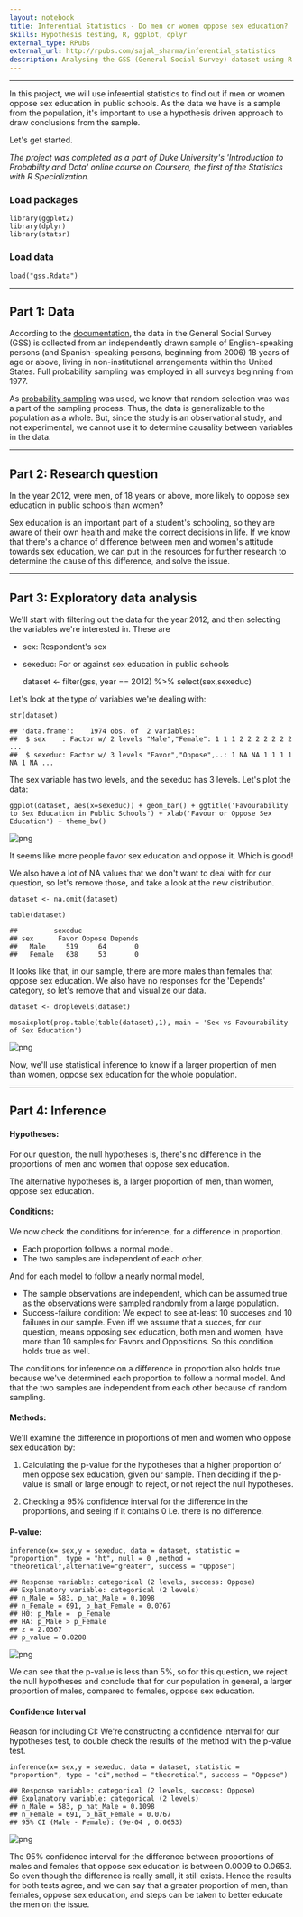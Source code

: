 ```yaml
---
layout: notebook
title: Inferential Statistics - Do men or women oppose sex education?
skills: Hypothesis testing, R, ggplot, dplyr
external_type: RPubs
external_url: http://rpubs.com/sajal_sharma/inferential_statistics
description: Analysing the GSS (General Social Survey) dataset using R to infer if, in the year 2012, were men, of 18 years or above in the United States, more likely to oppose sex education in public schools than women.
---
```

---

In this project, we will use inferential statistics to find out if men
or women oppose sex education in public schools. As the data we have is
a sample from the population, it's important to use a hypothesis driven
approach to draw conclusions from the sample.

Let's get started.

*The project was completed as a part of Duke University's 'Introduction
to Probability and Data' online course on Coursera, the first of the
Statistics with R Specialization.*

### Load packages

    library(ggplot2)
    library(dplyr)
    library(statsr)

### Load data

    load("gss.Rdata")

------------------------------------------------------------------------

Part 1: Data
------------

According to the
[documentation](http://gss.norc.org/documents/codebook/GSS_Codebook_intro.pdf),
the data in the General Social Survey (GSS) is collected from an
independently drawn sample of English-speaking persons (and
Spanish-speaking persons, beginning from 2006) 18 years of age or above,
living in non-institutional arrangements within the United States. Full
probability sampling was employed in all surveys beginning from 1977.

As [probability
sampling](http://www.socialresearchmethods.net/kb/sampprob.php) was
used, we know that random selection was was a part of the sampling
process. Thus, the data is generalizable to the population as a whole.
But, since the study is an observational study, and not experimental, we
cannot use it to determine causality between variables in the data.

------------------------------------------------------------------------

Part 2: Research question
-------------------------

In the year 2012, were men, of 18 years or above, more likely to oppose
sex education in public schools than women?

Sex education is an important part of a student's schooling, so they are
aware of their own health and make the correct decisions in life. If we
know that there's a chance of difference between men and women's
attitude towards sex education, we can put in the resources for further
research to determine the cause of this difference, and solve the issue.

------------------------------------------------------------------------

Part 3: Exploratory data analysis
---------------------------------

We'll start with filtering out the data for the year 2012, and then
selecting the variables we're interested in. These are

-   sex: Respondent's sex
-   sexeduc: For or against sex education in public schools


      dataset <- filter(gss, year == 2012) %>%
      select(sex,sexeduc)

Let's look at the type of variables we're dealing with:

    str(dataset)

    ## 'data.frame':    1974 obs. of  2 variables:
    ##  $ sex    : Factor w/ 2 levels "Male","Female": 1 1 1 2 2 2 2 2 2 2 ...
    ##  $ sexeduc: Factor w/ 3 levels "Favor","Oppose",..: 1 NA NA 1 1 1 1 NA 1 NA ...

The sex variable has two levels, and the sexeduc has 3 levels. Let's
plot the data:

    ggplot(dataset, aes(x=sexeduc)) + geom_bar() + ggtitle('Favourability to Sex Education in Public Schools') + xlab('Favour or Oppose Sex Education') + theme_bw()

![png](/public/project-images/gss_inf/unnamed-chunk-3-1.png)

It seems like more people favor sex education and oppose it. Which is
good!

We also have a lot of NA values that we don't want to deal with for our
question, so let's remove those, and take a look at the new
distribution.

    dataset <- na.omit(dataset)

    table(dataset)

    ##         sexeduc
    ## sex      Favor Oppose Depends
    ##   Male     519     64       0
    ##   Female   638     53       0

It looks like that, in our sample, there are more males than females
that oppose sex education. We also have no responses for the 'Depends'
category, so let's remove that and visualize our data.

    dataset <- droplevels(dataset)

    mosaicplot(prop.table(table(dataset),1), main = 'Sex vs Favourability of Sex Education')

![png](/public/project-images/gss_inf/unnamed-chunk-5-1.png)

Now, we'll use statistical inference to know if a larger propertion of
men than women, oppose sex education for the whole population.

------------------------------------------------------------------------

Part 4: Inference
-----------------

#### Hypotheses:

For our question, the null hypotheses is, there's no difference in the
proportions of men and women that oppose sex education.

The alternative hypotheses is, a larger proportion of men, than women,
oppose sex education.

#### Conditions:

We now check the conditions for inference, for a difference in
proportion.

-   Each proportion follows a normal model.
-   The two samples are independent of each other.

And for each model to follow a nearly normal model,

-   The sample observations are independent, which can be assumed true
    as the observations were sampled randomly from a large population.
-   Success-failure condition: We expect to see at-least 10 succeses and
    10 failures in our sample. Even iff we assume that a succes, for our
    question, means opposing sex education, both men and women, have
    more than 10 samples for Favors and Oppositions. So this condition
    holds true as well.

The conditions for inference on a difference in proportion also holds
true because we've determined each proportion to follow a normal model.
And that the two samples are independent from each other because of
random sampling.

#### Methods:

We'll examine the difference in proportions of men and women who oppose
sex education by:

1.  Calculating the p-value for the hypotheses that a higher proportion
    of men oppose sex education, given our sample. Then deciding if the
    p-value is small or large enough to reject, or not reject the
    null hypotheses.

2.  Checking a 95% confidence interval for the difference in the
    proportions, and seeing if it contains 0 i.e. there is
    no difference.

#### P-value:

    inference(x= sex,y = sexeduc, data = dataset, statistic = "proportion", type = "ht", null = 0 ,method = "theoretical",alternative="greater", success = "Oppose")

    ## Response variable: categorical (2 levels, success: Oppose)
    ## Explanatory variable: categorical (2 levels)
    ## n_Male = 583, p_hat_Male = 0.1098
    ## n_Female = 691, p_hat_Female = 0.0767
    ## H0: p_Male =  p_Female
    ## HA: p_Male > p_Female
    ## z = 2.0367
    ## p_value = 0.0208

![png](/public/project-images/gss_inf/unnamed-chunk-6-1.png)

We can see that the p-value is less than 5%, so for this question, we
reject the null hypotheses and conclude that for our population in
general, a larger proportion of males, compared to females, oppose sex
education.

#### Confidence Interval

Reason for including CI: We're constructing a confidence interval for
our hypotheses test, to double check the results of the method with the
p-value test.

    inference(x= sex,y = sexeduc, data = dataset, statistic = "proportion", type = "ci",method = "theoretical", success = "Oppose")

    ## Response variable: categorical (2 levels, success: Oppose)
    ## Explanatory variable: categorical (2 levels)
    ## n_Male = 583, p_hat_Male = 0.1098
    ## n_Female = 691, p_hat_Female = 0.0767
    ## 95% CI (Male - Female): (9e-04 , 0.0653)

![png](/public/project-images/gss_inf/unnamed-chunk-7-1.png)

The 95% confidence interval for the difference between proportions of
males and females that oppose sex education is between 0.0009 to 0.0653.
So even though the difference is really small, it still exists. Hence
the results for both tests agree, and we can say that a greater
proportion of men, than females, oppose sex education, and steps can be
taken to better educate the men on the issue.
